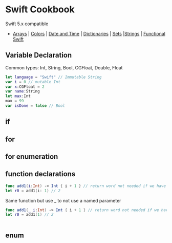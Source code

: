 # Swift Cookbook

Swift 5.x compatible

+ [Arrays](array.md) | [Colors](color.md) | [Date and Time](Dates/README.md) | [Dictionaries](dictionary.md) | [Sets](sets.md) |[Strings](strings.md) | [Functional Swift](functional.md)

## Variable Declaration

Common types: Int, String, Bool, CGFloat, Double, Float

```swift
let language = "Swift" // Immutable String
var i = 0 // mutable Int
var x:CGFloat = 2
var name:String
let max:Int
max = 99
var isDone = false // Bool
```

## if

## for


## for enumeration


## function declarations

```swift
func add1(i:Int) -> Int { i + 1 } // return word not needed if we have 1 expression
let r0 = add1(i: 1) // 2
```

Same function but use _ to not use a named parameter

```swift
func add1(_ i:Int) -> Int { i + 1 } // return word not needed if we have 1 expression
let r0 = add1(1) // 2
```


```swift

```


## enum




